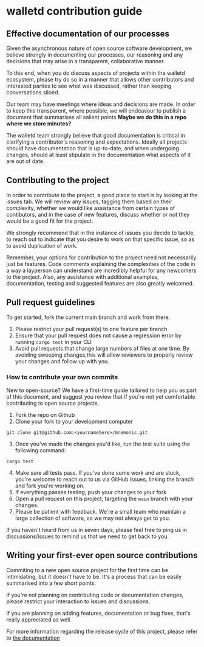 # walletd contribution guide

## Effective documentation of our processes

Given the asynchronous nature of open source software development, we believe strongly in documenting our processes, our reasoning and any decisions that may arise in a transparent, collaborative manner.

To this end, when you do discuss aspects of projects within the walletd ecosystem, please try do so in a manner that allows other contributors and interested parties to see what was discussed, rather than keeping conversations siloed.

Our team may have meetings where ideas and decisions are made. In order to keep this transparent, where possible, we will endeavour to publish a document that summarises all salient points **Maybe we do this in a repo where we store minutes?**

The walletd team strongly believe that good documentation is critical in clarifying a contributor's reasoning and expectations. Ideally all projects should have documentation that is up-to-date, and when undergoing changes, should at least stipulate in the documentation what aspects of it are out of date.

## Contributing to the project

In order to contribute to the project, a good place to start is by looking at the issues tab. We will review any issues, tagging them based on their complexity, whether we would like assistance from certain types of contibutors, and in the case of new features, discuss whether or not they would be a good fit for the project.

We strongly recommend that in the instance of issues you decide to tackle, to reach out to indicate that you desire to work on that specific issue, so as to avoid duplication of work. 

Remember, your options for contribution to the project need not necessarily just be features. Code comments explaining the complexities of the code in a way a layperson can understand are incredibly helpful for any newcomers to the project. Also, any assistance with additional examples, documentation, testing and suggested features are also greatly welcomed.

## Pull request guidelines

To get started, fork the current main branch and work from there. 

1. Please restrict your pull request(s) to one feature per branch
1. Ensure that your pull request does not cause a regression error by running `cargo test` in your CLI
1. Avoid pull requests that change large numbers of files at one time. By avoiding sweeping changes,this will allow reviewers to properly review your changes and follow up with you.

### How to contribute your own commits
New to open-source? We have a first-time guide tailored to help you as part of this document, and suggest you review that if you're not yet comfortable contributing to open source projects.

1. Fork the repo on Github
1. Clone your fork to your development computer
```
git clone git@github.com:<yournamehere>/mnemonic.git
```
3. Once you've made the changes you'd like, run the test suite using the following command:
```
cargo test
```
4. Make sure all tests pass. If you've done some work and are stuck, you're welcome to reach out to us via GitHub issues, linking the branch and fork you're working on.
4. If everything passes testing, push your changes to your fork
4. Open a pull request on this project, targeting the `main` branch with your changes.
4. Please be patient with feedback. We're a small team who maintain a large collection of software, so we may not always get to you. 

If you haven't heard from us in seven days, please feel free to ping us in discussions/issues to remind us that we need to get back to you.

## Writing your first-ever open source contributions
Commiting to a new open source project for the first time can be intimidating, but it doesn't have to be. It's a process that can be easily summarised into a few short points.

If you're not planning on contributing code or documentation changes, please restrict your interaction to issues and discussions.

If you are planning on adding features, documentation or bug fixes, that's really appreciated as well.

For more information regarding the release cycle of this project, please refer to [the documentation][readme-example]


[readme-example]: https://github.com/walletd/hd_key/tree/main/examples/readme